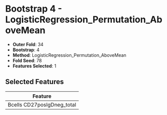# Bootstrap 4 - LogisticRegression_Permutation_AboveMean

- **Outer Fold**: 34
- **Bootstrap**: 4
- **Method**: LogisticRegression_Permutation_AboveMean
- **Fold Seed**: 78
- **Features Selected**: 1

## Selected Features

| Feature |
|---------|
| Bcells CD27posIgDneg_total |
